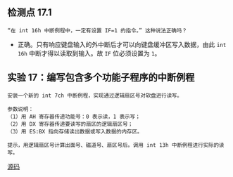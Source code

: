 ## 检测点 17.1

```
“在 int 16h 中断例程中，一定有设置 IF=1 的指令。” 这种说法正确吗？
```

- 正确。只有响应键盘输入的外中断后才可以向键盘缓冲区写入数据，由此 `int 16h` 中断才得以读取到输入。故 `IF` 位必须设置为 `1`。

## 实验 17：编写包含多个功能子程序的中断例程

```
安装一个新的 int 7ch 中断例程，实现通过逻辑扇区号对软盘进行读写。

参数说明：
（1）用 AH 寄存器传递功能号：0 表示读，1 表示写；
（2）用 DX 寄存器传递要读写的扇区的逻辑扇区号；
（3）用 ES:BX 指向存储读出数据或写入数据的内存区。

提示，用逻辑扇区号计算出面号、磁道号、扇区号后。调用 int 13h 中断例程进行实际的读写。
```

[源码](../codes/lab_17.asm)
